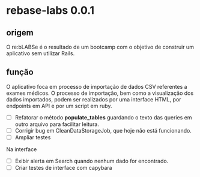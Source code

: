 # rebase-labs 0.0.1

## origem
O re:bLABSe é o resultado de um bootcamp com o objetivo de construir um aplicativo sem utilizar Rails. 

## função
 O aplicativo foca em processo de importação de dados CSV referentes a exames médicos. O processo de importação, bem como a visualização dos dados importados, podem ser realizados por uma interface HTML, por endpoints em API e por um script em ruby.

- [ ] Refatorar o método **populate_tables** guardando o texto das queries em outro arquivo para facilitar leitura.
- [ ] Corrigir bug em CleanDataStorageJob, que hoje não está funcionando.
- [ ] Ampliar testes

Na interface
- [ ] Exibir alerta em Search quando nenhum dado for encontrado.
- [ ] Criar testes de interface com capybara